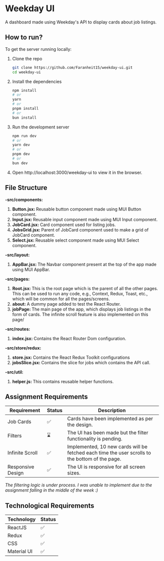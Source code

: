 # Weekday UI

A dashboard made using Weekday's API to display cards about job listings.

## How to run?

To get the server running locally:

1. Clone the repo
   ```bash
   git clone https://github.com/Faranheit15/weekday-ui.git
   cd weekday-ui
   ```
2. Install the dependencies
   ```bash
   npm install
   # or
   yarn
   # or
   pnpm install
   # or
   bun install
   ```
3. Run the development server
   ```bash
   npm run dev
   # or
   yarn dev
   # or
   pnpm dev
   # or
   bun dev
   ```
4. Open http://localhost:3000/weekday-ui to view it in the browser.

## File Structure

<strong>-src/components:</strong>

<ol>
<li><strong>Button.jsx: </strong>Reusable button component made using MUI Button component.</li>
<li><strong>Input.jsx: </strong>Reusable input component made using MUI Input component.</li>
<li><strong>JobCard.jsx: </strong>Card component used for listing jobs.</li>
<li><strong>JobsGrid.jsx: </strong>Parent of JobCard component used to make a grid of JobCard component.</li>
<li><strong>Select.jsx: </strong>Reusable select component made using MUI Select component.</li>
</ol>
<strong>-src/layout:</strong>
<ol>
<li><strong>AppBar.jsx: </strong>The Navbar component present at the top of the app made using MUI AppBar.</li>
</ol>
<strong>-src/pages:</strong>
<ol>
<li><strong>Root.jsx: </strong>This is the root page which is the parent of all the other pages. This can be used to run any code, e.g., Context, Redux, Toast, etc., which will be common for all the pages/screens.</li>
<li><strong>about: </strong>A dummy page added to test the React Router.</li>
<li><strong>jobPage: </strong>The main page of the app, which displays job listings in the form of cards. The infinite scroll feature is also implemented on this page/</li>
</ol>
<strong>-src/routes:</strong>
<ol>
<li><strong>index.jsx: </strong>Contains the React Router Dom configuration.</li>
</ol>
<strong>-src/store/redux:</strong>
<ol>
<li><strong>store.jsx: </strong>Contains the React Redux Toolkit configurations</li>
<li><strong>jobsSlice.jsx: </strong>Contains the slice for jobs which contains the API call.</li>
</ol>
<strong>-src/util:</strong>
<ol>
<li><strong>helper.js: </strong>This contains reusable helper functions.</li>
</ol>

## Assignment Requirements

| Requirement       | Status | Description                                                                                     |
| ----------------- | ------ | ----------------------------------------------------------------------------------------------- |
| Job Cards         | ✅     | Cards have been implemented as per the design.                                                  |
| Filters           | ⌛     | The UI has been made but the filter functionality is pending.                                   |
| Infinite Scroll   | ✅     | Implemented, 10 new cards will be fetched each time the user scrolls to the bottom of the page. |
| Responsive Design | ✅     | The UI is responsive for all screen sizes.                                                      |

<em>The filtering logic is under process. I was unable to implement due to the assignment falling in the middle of the week :)</em>

## Technological Requirements

| Technology  | Status |
| ----------- | ------ |
| ReactJS     | ✅     |
| Redux       | ✅     |
| CSS         | ✅     |
| Material UI | ✅     |
